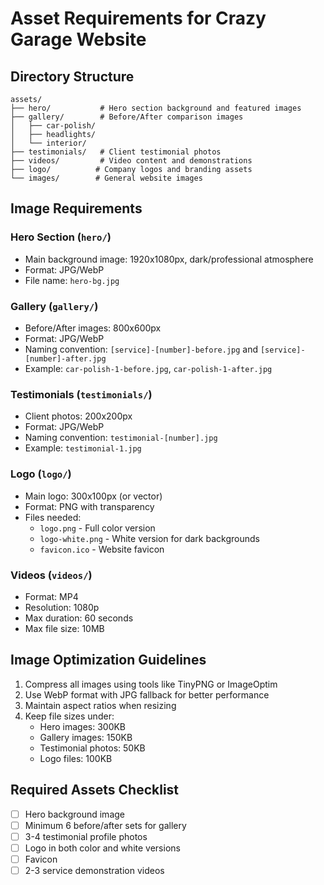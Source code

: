 # Asset Requirements for Crazy Garage Website

## Directory Structure
```
assets/
├── hero/           # Hero section background and featured images
├── gallery/        # Before/After comparison images
│   ├── car-polish/
│   ├── headlights/
│   └── interior/
├── testimonials/   # Client testimonial photos
├── videos/         # Video content and demonstrations
├── logo/          # Company logos and branding assets
└── images/        # General website images
```

## Image Requirements

### Hero Section (`hero/`)
- Main background image: 1920x1080px, dark/professional atmosphere
- Format: JPG/WebP
- File name: `hero-bg.jpg`

### Gallery (`gallery/`)
- Before/After images: 800x600px
- Format: JPG/WebP
- Naming convention: `[service]-[number]-before.jpg` and `[service]-[number]-after.jpg`
- Example: `car-polish-1-before.jpg`, `car-polish-1-after.jpg`

### Testimonials (`testimonials/`)
- Client photos: 200x200px
- Format: JPG/WebP
- Naming convention: `testimonial-[number].jpg`
- Example: `testimonial-1.jpg`

### Logo (`logo/`)
- Main logo: 300x100px (or vector)
- Format: PNG with transparency
- Files needed:
  - `logo.png` - Full color version
  - `logo-white.png` - White version for dark backgrounds
  - `favicon.ico` - Website favicon

### Videos (`videos/`)
- Format: MP4
- Resolution: 1080p
- Max duration: 60 seconds
- Max file size: 10MB

## Image Optimization Guidelines
1. Compress all images using tools like TinyPNG or ImageOptim
2. Use WebP format with JPG fallback for better performance
3. Maintain aspect ratios when resizing
4. Keep file sizes under:
   - Hero images: 300KB
   - Gallery images: 150KB
   - Testimonial photos: 50KB
   - Logo files: 100KB

## Required Assets Checklist
- [ ] Hero background image
- [ ] Minimum 6 before/after sets for gallery
- [ ] 3-4 testimonial profile photos
- [ ] Logo in both color and white versions
- [ ] Favicon
- [ ] 2-3 service demonstration videos 